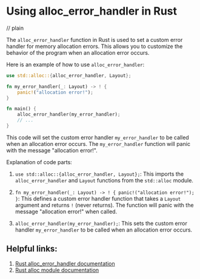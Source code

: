 # Using alloc_error_handler in Rust
// plain

The `alloc_error_handler` function in Rust is used to set a custom error handler for memory allocation errors. This allows you to customize the behavior of the program when an allocation error occurs.

Here is an example of how to use `alloc_error_handler`:

```rust
use std::alloc::{alloc_error_handler, Layout};

fn my_error_handler(_: Layout) -> ! {
    panic!("allocation error!");
}

fn main() {
    alloc_error_handler(my_error_handler);
    // ...
}
```

This code will set the custom error handler `my_error_handler` to be called when an allocation error occurs. The `my_error_handler` function will panic with the message "allocation error!".

Explanation of code parts:

1. `use std::alloc::{alloc_error_handler, Layout};`: This imports the `alloc_error_handler` and `Layout` functions from the `std::alloc` module.

2. `fn my_error_handler(_: Layout) -> ! { panic!("allocation error!"); }`: This defines a custom error handler function that takes a `Layout` argument and returns `!` (never returns). The function will panic with the message "allocation error!" when called.

3. `alloc_error_handler(my_error_handler);`: This sets the custom error handler `my_error_handler` to be called when an allocation error occurs.

## Helpful links:

1. [Rust alloc_error_handler documentation](https://doc.rust-lang.org/std/alloc/fn.alloc_error_handler.html)
2. [Rust alloc module documentation](https://doc.rust-lang.org/std/alloc/)